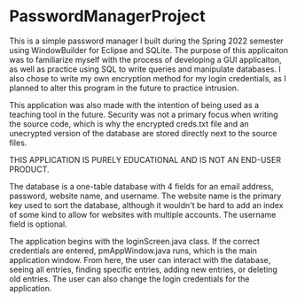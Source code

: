 # PasswordManagerProject
This is a simple password manager I built during the Spring 2022 semester using WindowBuilder for Eclipse and SQLite. 
  The purpose of this applicaiton was to familiarize myself with the process of developing a GUI applicaiton, as well as
  practice using SQL to write queries and manipulate databases. I also chose to write my own encryption method for my login 
  credentials, as I planned to alter this program in the future to practice intrusion. 

This application was also made with the intention of being used as a teaching tool in the future. Security was not a 
  primary focus when writing the source code, which is why the encrypted creds.txt file and an unecrypted version of the database
  are stored directly next to the source files.
  
THIS APPLICATION IS PURELY EDUCATIONAL AND IS NOT AN END-USER PRODUCT.

The database is a one-table database with 4 fields for an email address, password, website name, and username. The website
  name is the primary key used to sort the database, although it wouldn't be hard to add an index of some kind
  to allow for websites with multiple accounts. The username field is optional. 

The application begins with the loginScreen.java class. If the correct credentials are entered, 
  pmAppWindow.java runs, which is the main application window. From here, the user can interact with the database, seeing
  all entries, finding specific entries, adding new entries, or deleting old entries. The user can also change the login credentials
  for the application.
